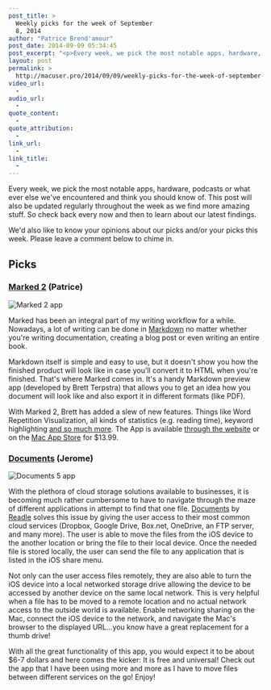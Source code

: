 ```yaml
---
post_title: >
  Weekly picks for the week of September
  8, 2014
author: "Patrice Brend'amour"
post_date: 2014-09-09 05:34:45
post_excerpt: "<p>Every week, we pick the most notable apps, hardware, podcasts or what ever else we've encountered and think you should know of. This post will also be updated regularly throughout the week as we find more amazing stuff. So check back every now and then to learn about our latest findings.</p><p> </p><p>This weeks picks:</p><ul><li>Documents 5 by Readdle</li><li>Marked 2 by Brett Terpstra</li></ul>"
layout: post
permalink: >
  http://macuser.pro/2014/09/09/weekly-picks-for-the-week-of-september-8-2014/
video_url:
  - 
audio_url:
  - 
quote_content:
  - 
quote_attribution:
  - 
link_url:
  - 
link_title:
  - 
---
```



Every week, we pick the most notable apps, hardware, podcasts or what ever else we've encountered and think you should know of. This post will also be updated regularly throughout the week as we find more amazing stuff. So check back every now and then to learn about our latest findings.

We'd also like to know your opinions about our picks and/or your picks this week. Please leave a comment below to chime in.


## Picks

### [Marked 2](http://marked2app.com) (Patrice)

![Marked 2 app][marked]

Marked has been an integral part of my writing workflow for a while. Nowadays, a lot of writing can be done in [Markdown](http://daringfireball.net/projects/markdown/basics) no matter whether you're writing documentation, creating a blog post or even writing an entire book. 

Markdown itself is simple and easy to use, but it doesn't show you how the finished product will look like in case you'll convert it to HTML when you're finished. That's where Marked comes in. It's a handy Markdown preview app (developed by Brett Terpstra) that allows you to get an idea how you document will look like and also export it in different formats (like PDF).

With Marked 2, Brett has added a slew of new features. Things like Word Repetition Visualization, all kinds of statistics (e.g. reading time), keyword highlighting [and so much more](http://marked2app.com/help/Whats_New.html#marked2). The App is available [through the website](http://marked2app.com) or on the [Mac App Store](https://itunes.apple.com/us/app/marked-2/id890031187?l=en&amp;mt=12&amp;at=1l3vb3F) for $13.99.

### [Documents](https://itunes.apple.com/us/app/documents-5-fast-pdf-reader/id364901807?mt=8&amp;uo=4&amp;at=1l3v3UY) (Jerome)

![Documents 5 app][documents]

With the plethora of cloud storage solutions available to businesses, it is becoming much
rather cumbersome to have to navigate through the maze of different applications in attempt to find that one file. [Documents](https://itunes.apple.com/us/app/documents-5-fast-pdf-reader/id364901807?mt=8&amp;uo=4&amp;at=1l3v3UY) by [Readle](https://readdle.com) solves this issue by giving the user access to their most common cloud services (Dropbox, Google Drive, Box.net, OneDrive, an FTP server, and many more).  The user is able to move the files from the iOS device to the another location or bring the file to their local device.  Once the needed file is stored locally, the user can send the file to any application that is listed in the iOS share menu.  

Not only can the user access files remotely, they are also able to turn the iOS device into a local networked storage drive allowing the device to be accessed by another device on the same local network.  This is very helpful when a file has to be moved to a remote location and no actual network access to the outside world is available.  Enable networking sharing on the Mac, connect the iOS device to the network, and navigate the Mac's browser to the displayed URL...you know have a great replacement for a thumb drive!

With all the great functionality of this app, you would expect it to be about $6-7 dollars and here comes the kicker:  It is free and universal!  Check out the app that I have been using more and more as I have to move files between different services on the go!  Enjoy!


[marked]: /wp-content/uploads/2014/09/img3.png "Marked 2"
[documents]: /wp-content/uploads/2014/09/readdle_documents.png "Readdle - Documents 5"